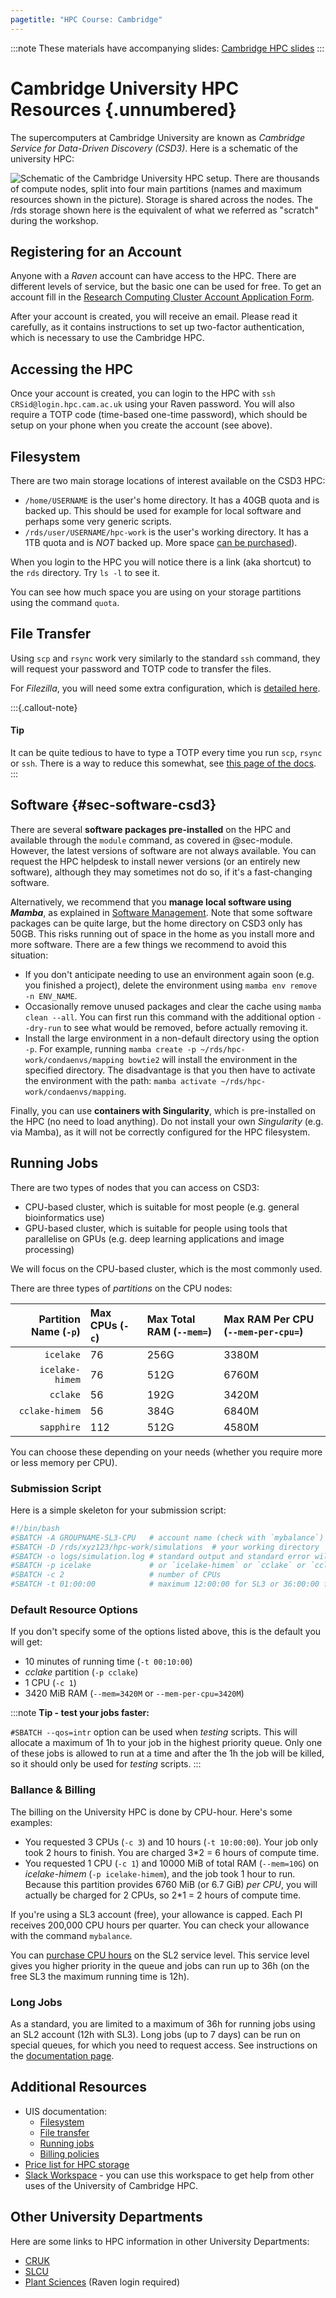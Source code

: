 ```yaml
---
pagetitle: "HPC Course: Cambridge"
---
```


:::note
These materials have accompanying slides:
<a href="https://docs.google.com/presentation/d/1WlRqDjaTR3V-fIPBc0LJm_TLnYjUZRrlbfK8Vb_45zU/edit?usp=sharing" target="_blank">Cambridge HPC slides</a>
:::


# Cambridge University HPC Resources {.unnumbered}

The supercomputers at Cambridge University are known as _Cambridge Service for Data-Driven Discovery (CSD3)_. 
Here is a schematic of the university HPC:

![Schematic of the Cambridge University HPC setup. There are thousands of compute nodes, split into four main partitions (names and maximum resources shown in the picture). Storage is shared across the nodes. The `/rds` storage shown here is the equivalent of what we referred as "scratch" during the workshop.](../images/uni_hpc_schematic.svg)


## Registering for an Account

Anyone with a _Raven_ account can have access to the HPC. 
There are different levels of service, but the basic one can be used for free. 
To get an account fill in the [Research Computing Cluster Account Application Form](https://www.hpc.cam.ac.uk/rcs-application). 

After your account is created, you will receive an email. 
Please read it carefully, as it contains instructions to set up two-factor authentication, which is necessary to use the Cambridge HPC. 


## Accessing the HPC

Once your account is created, you can login to the HPC with `ssh CRSid@login.hpc.cam.ac.uk` using your Raven password. 
You will also require a TOTP code (time-based one-time password), which should be setup on your phone when you create the account (see above).


## Filesystem

There are two main storage locations of interest available on the CSD3 HPC:

- `/home/USERNAME` is the user's home directory. It has a 40GB quota and is backed up. This should be used for example for local software and perhaps some very generic scripts.
- `/rds/user/USERNAME/hpc-work` is the user's working directory. It has a 1TB quota and is _NOT_ backed up. More space [can be purchased](https://docs.hpc.cam.ac.uk/storage/prices.html)).

When you login to the HPC you will notice there is a link (aka shortcut) to the `rds` directory. Try `ls -l` to see it.

You can see how much space you are using on your storage partitions using the command `quota`.

<!--
[Note: there's also a shortcut to `/rcs/user/$USER`. This is access to "cold storage", which is the long-term slow-access storage provided by the university. Most likely you will not be using this unless you want to access/deposit archival data.]
-->

## File Transfer

Using `scp` and `rsync` work very similarly to the standard `ssh` command, they will request your password and TOTP code to transfer the files. 

For _Filezilla_, you will need some extra configuration, which is [detailed here](https://docs.hpc.cam.ac.uk/storage/rds/gui.html#using-filezilla). 


:::{.callout-note}
#### Tip

It can be quite tedious to have to type a TOTP every time you run `scp`, `rsync` or `ssh`. 
There is a way to reduce this somewhat, see [this page of the docs](https://docs.hpc.cam.ac.uk/hpc/user-guide/mfa.html#reducing-the-effort-of-mfa-connection-sharing).
:::


## Software {#sec-software-csd3}

There are several **software packages pre-installed** on the HPC and available through the `module` command, as covered in @sec-module. 
However, the latest versions of software are not always available.
You can request the HPC helpdesk to install newer versions (or an entirely new software), although they may sometimes not do so, if it's a fast-changing software. 

Alternatively, we recommend that you **manage local software using _Mamba_**, as explained in [Software Management](../04-software.md). 
Note that some software packages can be quite large, but the home directory on CSD3 only has 50GB. 
This risks running out of space in the home as you install more and more software. 
There are a few things we recommend to avoid this situation: 

- If you don't anticipate needing to use an environment again soon (e.g. you finished a project), delete the environment using `mamba env remove -n ENV_NAME`.
- Occasionally remove unused packages and clear the cache using `mamba clean --all`. You can first run this command with the additional option `--dry-run` to see what would be removed, before actually removing it.
- Install the large environment in a non-default directory using the option `-p`. For example, running `mamba create -p ~/rds/hpc-work/condaenvs/mapping bowtie2` will install the environment in the specified directory. The disadvantage is that you then have to activate the environment with the path: `mamba activate ~/rds/hpc-work/condaenvs/mapping`.


<!-- 
Update: we don't recommend this now, because `hpc-work` has file number restrictions, which can also cause problems.

However, due to some software packages being quite large, we recommend you install _Mamba_ on your RDS `rds/hpc-work/` directory (which is 1TB), rather than the home directory (only 40GB). 
Here are the instructions to do this: 

```bash
wget "https://github.com/conda-forge/miniforge/releases/latest/download/Miniforge3-$(uname)-$(uname -m).sh"
bash Miniforge3-$(uname)-$(uname -m).sh -b -p $HOME/rds/hpc-work/miniforge3
rm Miniforge3-$(uname)-$(uname -m).sh
$HOME/rds/hpc-work/miniforge3/bin/mamba init
``` 
-->

Finally, you can use **containers with Singularity**, which is pre-installed on the HPC (no need to load anything). 
Do not install your own _Singularity_ (e.g. via Mamba), as it will not be correctly configured for the HPC filesystem.


## Running Jobs

There are two types of nodes that you can access on CSD3: 

- CPU-based cluster, which is suitable for most people (e.g. general bioinformatics use)
- GPU-based cluster, which is suitable for people using tools that parallelise on GPUs (e.g. deep learning applications and image processing)

We will focus on the CPU-based cluster, which is the most commonly used. 

There are three types of _partitions_ on the CPU nodes:

| Partition Name (`-p`) | Max CPUs (`-c`) | Max Total RAM (`--mem=`) | Max RAM Per CPU (`--mem-per-cpu=`) |
| -: | :- | :- | :- |
| `icelake` | 76 | 256G | 3380M |
| `icelake-himem` | 76 | 512G | 6760M |
| `cclake` | 56 | 192G | 3420M |
| `cclake-himem` | 56 | 384G | 6840M |
| `sapphire` | 112 | 512G | 4580M |

You can choose these depending on your needs (whether you require more or less memory per CPU).


### Submission Script

Here is a simple skeleton for your submission script:

```bash
#!/bin/bash
#SBATCH -A GROUPNAME-SL3-CPU   # account name (check with `mybalance`)
#SBATCH -D /rds/xyz123/hpc-work/simulations  # your working directory
#SBATCH -o logs/simulation.log # standard output and standard error will be saved in this file
#SBATCH -p icelake             # or `icelake-himem` or `cclake` or `cclake-himem`
#SBATCH -c 2                   # number of CPUs
#SBATCH -t 01:00:00            # maximum 12:00:00 for SL3 or 36:00:00 for SL2
```


### Default Resource Options

If you don't specify some of the options listed above, this is the default you will get:

- 10 minutes of running time (`-t 00:10:00`)
- _cclake_ partition (`-p cclake`)
- 1 CPU (`-c 1`)
- 3420 MiB RAM (`--mem=3420M` or `--mem-per-cpu=3420M`)


:::note
**Tip - test your jobs faster:**

`#SBATCH --qos=intr` option can be used when _testing_ scripts. This will allocate a maximum of 1h to your job in the highest priority queue. Only one of these jobs is allowed to run at a time and after the 1h the job will be killed, so it should only be used for _testing_ scripts.
:::


### Ballance & Billing

The billing on the University HPC is done by CPU-hour. Here's some examples:

- You requested 3 CPUs (`-c 3`) and 10 hours (`-t 10:00:00`). Your job only took 2 hours to finish. You are charged 3*2 = 6 hours of compute time.
- You requested 1 CPU (`-c 1`) and 10000 MiB of total RAM (`--mem=10G`) on _icelake-himem_ (`-p icelake-himem`), and the job took 1 hour to run. Because this partition provides 6760 MiB (or 6.7 GiB) _per CPU_, you will actually be charged for 2 CPUs, so 2*1 = 2 hours of compute time.

If you're using a SL3 account (free), your allowance is capped. 
Each PI receives 200,000 CPU hours per quarter.
You can check your allowance with the command `mybalance`.

You can [purchase CPU hours](https://www.csd3.cam.ac.uk/charges) on the SL2 service level. 
This service level gives you higher priority in the queue and jobs can run up to 36h (on the free SL3 the maximum running time is 12h). 


### Long Jobs

As a standard, you are limited to a maximum of 36h for running jobs using an SL2 account (12h with SL3). 
Long jobs (up to 7 days) can be run on special queues, for which you need to request access. 
See instructions on the [documentation page](https://docs.hpc.cam.ac.uk/hpc/user-guide/long.html).


## Additional Resources

- UIS documentation:
  - [Filesystem](https://docs.hpc.cam.ac.uk/hpc/user-guide/io_management.html)
  - [File transfer](https://docs.hpc.cam.ac.uk/hpc/user-guide/transfer.html)
  - [Running jobs](https://docs.hpc.cam.ac.uk/hpc/user-guide/batch.html)
  - [Billing policies](https://docs.hpc.cam.ac.uk/hpc/user-guide/policies.html)
- [Price list for HPC storage](https://docs.hpc.cam.ac.uk/storage/prices.html)
- [Slack Workspace](https://join.slack.com/t/uoc-hpcworkspace/shared_invite/zt-wttp25ar-ipv48CQtlPbRAVkkN6RJhw) - you can use this workspace to get help from other uses of the University of Cambridge HPC.


## Other University Departments

Here are some links to HPC information in other University Departments:

- [CRUK](https://bioinformatics-core-shared-training.github.io/hpc/) 
- [SLCU](https://gitlab.com/slcu/computing/hpc-cam-intro/) 
- [Plant Sciences](https://wiki.cam.ac.uk/plantsci-bioinfo/Hydrogen) (Raven login required)
